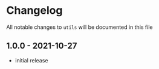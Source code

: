 # Changelog

All notable changes to `utils` will be documented in this file

## 1.0.0 - 2021-10-27

- initial release
